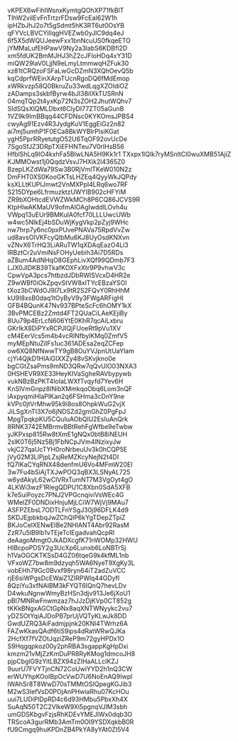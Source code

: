 vKPEX6wFihlWsnxKymtgQOhXP71fkBlT
TlhW2viIEvFnTrtzrFDsw9FcEaI62W1h
ipHZbJhJ2o7t5gSdmt5hK3RT6ut0OsYB
qFYVcLBVCYiIlqgHVEZwb0yJlC9dq4eJ
6f5X5dWQUJeewFxx1bnNcuUS0fkqeETO
jYMMaLufEHPawV9Ny2a3labS6KDBfl2D
xm5fdUK2BmMJHJ3hZ2cJFloHDq4xY31D
miQW29laV0LjjN9eLmyLtmmwqHZFuk30
xz81tCRQzoFSFaLwGcDZmN3XQhOevQ5b
kqCdprfWEinXArpTUcnRgoDQ6fMdEmop
xWRkvzp58Q0BkruZu33wdLqgXZOIdiOZ
zADamps3skbfByrw4bJI38ilXkTUSRnN
04mqTQp2t4yxKp72N3sZOH2JhutWQhv7
SIdSQsXlQMLDbxt6ClyDI77ZT05aGunB
1VZ9k9ImBBqq44CFDNsc0KYKOmsJPBS4
cwyAg91Ezv4R3JydgKuV1EggEiGz2n82
ai7mj5umhP1F0ECa8BkWYBlrPlsiKGat
ygH5PprRRyetutgO52U6TqOF92ovUcDe
7SgoSfJZ3DRpTXiEFHNTeu7V0rIHsB56
HfblShLq9IO4kxhFa5BIwLNA5H9Kk1r1
TXxpx1lQIk7ryMSnltCl0wuXMB51AjiZ
KJMMOwst1j0QqdzVsvJ7HXik2l4365Z0
BzepLKZdWa79Sw3B0RjVmlTKeW010N2z
DmFHT0XS0KooGKTsLHZEq4QyyWkJQPdy
ksXLLtKUPIJmwt2VnMXPpI4LRq6wo7RF
S215DYpe6LfrmuzktzUWYIB902cHFYiM
ZR9bXOHtcdEVWZWkMCh8P6CQ86JCVS9R
KtpHlwAKMaUV9ofmAlOAgIwddlLOvh4u
VWpq13uEUr9BMKuIA0fcf70LLLUwcUWb
w4wc5NIkEj4bSDuWjKygVkp2pZyj9WHc
nw7hrp7y6nc0pxPUvePNAVa75RpdVvZw
ud8avsOIVKFcyQIbMu6KJ8UyOsdKNXvn
vZNvX6TrHQ3LiARuTW1qXDAqEazO4Li3
IRBztCr2uVmiNsFOHyUebih3Ai7D5RDs
aZBum4AdNHqO8GEphLivXQf99QDmb7F3
LJX0JlDKB39TkafKOXFxXtr9P9vhwV3c
CpwVpA3pcs7htbzdJDbRWlSVcxD4HR2e
Z9wWBf0iOkZpqvStVW8xlTYcEBzaYSOl
tXoz3bCWdOJ9l7Lx9tR2S2FQvY0RhHhM
kU9I8xsB0daq1tOyByV9y3FWgARFigHI
GFB4BQunK47Nv937BPteScFc6hOMY1kX
3BvPMCEBz2Zmtd4FT2QUaCiLAeKEjiBy
8Uu79p4ErLcN606YtE0KhR7qcAiLxbru
GKrIkX8DiPYxRCPJIQjFUoeRt9pVu1XV
cM4EerVcs5m4b4vcRINfbylKMq0ZmfV5
myMEpNtuZiIFs1uc361ADEsa2eqZCFep
ow6XQ8NfNwwTY9gB8OuYVJpnUtUaYlam
cjYi4QjkD1HIAiGIXXZy48vSKvjkno0e
bgCGtZsaPms9mND3QRw7qQvUlO03NXA3
0HSHEVR9XE33HeyKIVaSgheRAVbypywb
vukNBzBzPKT4loIaLWXfTvqyfd7Yev6H
KnSlVmGnpz8INibXMmkqoObq6Lom3nQF
iAxpyqmiHIaPIKan2q6FSHma3cDnY9ne
kVPc0jtVrMhw95k9i8os8OhpkWuG2vjX
JiLSgXnTI3X7o6jNDSZd2gmGhZ0PgFpJ
MpgTpqkpKU5CQuIuAObQlU2EsIuAnQrk
8RNK3742EMBrmvBBtRehFgWfbe9eTwbw
yJKPxsp815Rw8tXmE1gNQx0btB8iNEUH
2slK0T6j5Nz5Bj1FbNCpJVm4lNzixyJw
vkjC27qaUcTYH0roNrbeuUv3k0hCQP5E
jVy02M3LlPjpLZsjReMZKcyNejN2t4DI
fQ7IKaCYqRNX48denfmU6Vo4MFmW20EI
3w7Fu4bSiAjTXJwPOQ3qBX3LSNyAL725
w6ydAkyL62wClVRxTumNT7M3VgOyt4gO
4LKWi3wzF1RlegQDPU1C8Xbn0SdA5XFB
k7eSuiPoyzc7PNJ2VPGcnqiviVsWEc4G
WMelZF0DNDixHnjuMjLCiW7WjVj9MAu7
ASFPZEbsL7ODTLFnYSgJ30j96DFLK4d9
SKDJEjpbkbqJwZChQlP6kYgTDepZTpiZ
BKJoCelXENwEIBe2NHlANT4Abr92RasM
ZzR7u5lB9lb1vTEjeTcIEgadvahQcpRI
deAagoMmgtOJkADXcgfK71nWOMp32HWU
HIBcpoPDSY2g3UcXp6Lunxb6LoNBTrSj
h1VaOGCKTKSsD4GZ06tqeG9k4kfML1nb
VFxoWZ7bw8m9dzyqh5WA6NyeT9XgKy3L
vobEHh79Gc0Bvxf98ryn64iT2adZuVCC
rjE6siWPgsDcEWaiZ1ZlRPWlq44GDyfI
8QziYu3xfNAIBM3kFYQT6IQnQ7hevLDv
D4wkuNgnwWmyBzHSn3djv913Je6jXoU1
pBl7MNRwFnwmzaz7hJJzDjKVp0CT852g
tKKkBNgxAGCtGpNx8aqXNTWNyykc2vu7
yDZSOtYqiAJDoPB7prUjVQTyKLwJk8DD
GwdUZRQ3AiFadmjpjnk20KNl4TWrhz6A
FAZwKkasQAdf6tiS9ips4dRatWRwQJKa
2HcfXf7fVZOtJqziZReP9m72gyHPDx1O
S9Hqgqpkoz00y2phRBA3sgappKgHpDxi
kmzm21vMjZzKmDuPR8RyKMog1dmcoJH8
pjpCbglG9zYitLBZX94zZIHaALLclKZJ
9uurU7FVYTjnCN72CoUwiYYD2h1nQ3CW
erWUYhpKOoIBpOcVwD7U6NoEnAQ9Iwpl
lWAhSr8T8WwD70sTMMtOSIQpegKGJib3
M2wS3lefVsD0POjAnPHwiaRhu07KcHOu
uui7LUDiPlDpRD4c6d93HMbu5PbxXh4X
SuAqN50T2C2VlkeW9Xi5pgnqVJlM3sbh
umGDSKbgvFzjsRhKDEvYMEJlWx0dqb3O
TRScoA3gurRMb3AmTm0OI9YSDXqkbB0R
fU9Cmgq9huKPDnZB4PkYA8yYAt0ZI5V4
